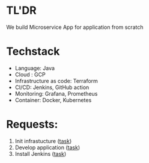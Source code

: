 # TL'DR
We build Microservice App for application from scratch
# Techstack
- Language: Java
- Cloud : GCP
- Infrastructure as code: Terraform
- CI/CD: Jenkins, GitHub action
- Monitoring: Grafana, Prometheus
- Container: Docker, Kubernetes

# Requests:

1. Init infrastucture ([task](https://github.com/devopsway/devops-project-manifest/issues/1))
2. Develop application ([task](https://github.com/devopsway/devops-project-manifest/issues/5))
3. Install Jenkins ([task](https://github.com/devopsway/devops-project-manifest/issues/3))
